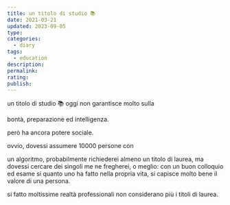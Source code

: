 ```yaml
---
title: un titolo di studio 📚
date: 2021-03-21
updated: 2023-09-05
type: 
categories:
  - diary
tags:
  - education
description: 
permalink: 
rating: 
publish: 
---
```


un titolo di studio 📚 oggi non garantisce molto sulla

bontà, preparazione ed intelligenza.

però ha ancora potere sociale.

ovvio, dovessi assumere 10000 persone con

un algoritmo, probabilmente richiederei almeno un titolo di laurea, ma dovessi cercare dei singoli me ne fregherei, o meglio: con un buon colloquio ed esame si quanto uno ha fatto nella propria vita, si capisce molto bene il valore di una persona.

si fatto moltissime realtà professionali non considerano più i titoli di laurea.
